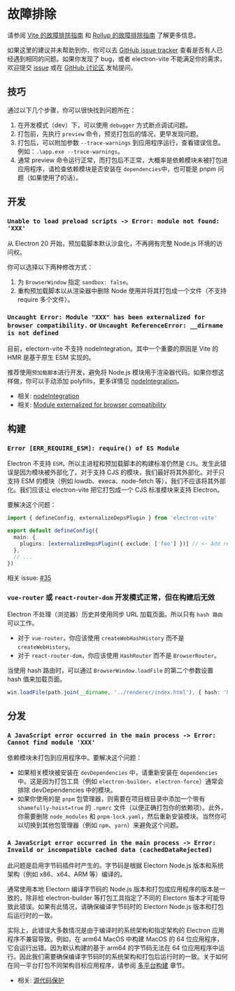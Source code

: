 # 故障排除

请参阅  [Vite 的故障排除指南](https://cn.vitejs.dev/guide/troubleshooting.html) 和 [Rollup 的故障排除指南](https://rollupjs.org/troubleshooting/) 了解更多信息。

如果这里的建议并未帮助到你，你可以去 [GitHub issue tracker](https://github.com/alex8088/electron-vite/issues) 查看是否有人已经遇到相同的问题。如果你发现了 bug，或者 electron-vite 不能满足你的需求，欢迎提交 [issue](https://github.com/alex8088/electron-vite/issues) 或在 [GitHub 讨论区](https://github.com/alex8088/electron-vite/discussions) 发帖提问。

## 技巧

通过以下几个步骤，你可以很快找到问题所在：

1. 在开发模式（dev）下，可以使用 `debugger` 方式断点调试问题。
2. 打包前，先执行 `preview` 命令，预览打包后的情况，更早发现问题。
3. 打包后，可以附加参数 `--trace-warnings` 到应用程序运行，查看错误信息。例如：`.\app.exe --trace-warnings`。
4. 通常 preview 命令运行正常，而打包后不正常，大概率是依赖模块未被打包进应用程序，请检查依赖模块是否安装在 `dependencies`中，也可能是 pnpm 问题（如果使用了的话）。

## 开发

### `Unable to load preload scripts -> Error: module not found: 'XXX'`

从 Electron 20 开始，预加载脚本默认沙盒化，不再拥有完整 Node.js 环境的访问权。

你可以选择以下两种修改方式：

1. 为 `BrowserWindow` 指定 `sandbox: false`。
2. 重构预加载脚本以从渲染器中删除 Node 使用并将其打包成一个文件（不支持 require 多个文件）。

### `Uncaught Error: Module "XXX" has been externalized for browser compatibility.` or `Uncaught ReferenceError: __dirname is not defined`

目前，electorn-vite 不支持 nodeIntegration。其中一个重要的原因是 Vite 的 HMR 是基于原生 ESM 实现的。

推荐使用`预加载脚本`进行开发，避免将 Node.js 模块用于渲染器代码。如果你想这样做，你可以手动添加 polyfills，更多详情见 [nodeIntegration](/guide/dev#nodeintegration)。

- 相关: [nodeIntegration](/guide/dev#nodeintegration)
- 相关: [Module externalized for browser compatibility](https://cn.vitejs.dev/guide/troubleshooting.html#module-externalized-for-browser-compatibility)

## 构建

###  `Error [ERR_REQUIRE_ESM]: require() of ES Module`

Electron 不支持 `ESM`，所以主进程和预加载脚本的构建标准仍然是 `CJS`。发生此错误是因为模块被外部化了。对于支持 CJS 的模块，我们最好将其外部化。对于只支持 ESM 的模块（例如 lowdb、execa、node-fetch 等），我们不应该将其外部化。我们应该让 electron-vite 把它打包成一个 CJS 标准模块来支持 Electron。

要解决这个问题：

```ts
import { defineConfig, externalizeDepsPlugin } from 'electron-vite'

export default defineConfig({
  main: {
    plugins: [externalizeDepsPlugin({ exclude: ['foo'] })] // <- Add related modules to 'exclude' option
  },
  // ...
})
```

相关 issue: [#35](https://github.com/alex8088/electron-vite/issues/35)

### `vue-router` 或 `react-router-dom` 开发模式正常，但在构建后无效

Electron 不处理（浏览器）历史并使用同步 URL 加载页面。所以只有 `hash 路由` 可以工作。

- 对于 `vue-router`，你应该使用 `createWebHashHistory` 而不是 `createWebHistory`。
- 对于 `react-router-dom`，你应该使用 `HashRouter` 而不是 `BrowserRouter`。


当使用 hash 路由时，可以通过 `BrowserWindow.loadFile` 的第二个参数设置 hash 值来加载页面。

```ts
win.loadFile(path.join(__dirname, '../renderer/index.html'), { hash: 'home' })
```

## 分发

### `A JavaScript error occurred in the main process -> Error: Cannot find module 'XXX'`

依赖模块未打包到应用程序中。要解决这个问题：

- 如果相关模块被安装在 `devDependencies` 中，请重新安装在 `dependencies` 中。这是因为打包工具（例如 `electron-builder`、`electron-force`）通常会排除 devDependencies 中的模块。
- 如果你使用的是 `pnpm` 包管理器，则需要在项目根目录中添加一个带有 `shamefully-hoist=true` 的 `.npmrc` 文件（以便正确打包你的依赖项）。此外，你需要删除  `node_modules` 和 `pnpm-lock.yaml`，然后重新安装模块。当然你可以切换到其他包管理器（例如 `npm`、`yarn`）来避免这个问题。

### `A JavaScript error occurred in the main process -> Error: Invaild or incompatible cached data (cachedDataRejected)`

此问题是启用字节码插件时产生的。字节码是根据 Electorn Node.js 版本和系统架构（例如 x86、x64、ARM 等）编译的。

通常使用本地 Electorn 编译字节码的 Node.js 版本和打包成应用程序的版本是一致的，除非给 electron-builder 等打包工具指定了不同的 Electorn 版本才可能导致此错误。如果有此情况，请确保编译字节码时的 Electorn Node.js 版本和打包后运行时的一致。

实际上，此错误大多数情况是由于编译时的系统架构和指定架构的 Electron 应用程序不兼容导致。例如，在 arm64 MacOS 中构建 MacOS 的 64 位应用程序，它会运行出错。因为默认构建的基于 arm64 的字节码无法在 64 位应用程序中运行。因此我们需要确保编译字节码时的系统架构和打包后运行时的一致。关于如何在同一平台打包不同架构目标应用程序，请参阅 [多平台构建](/guide/source-code-protection#%E5%A4%9A%E5%B9%B3%E5%8F%B0%E6%9E%84%E5%BB%BA) 章节。

- 相关: [源代码保护](/guide/source-code-protection)
